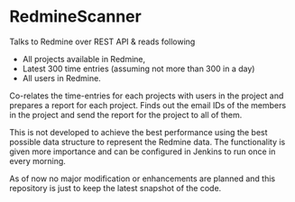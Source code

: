 # RedmineScanner
Talks to Redmine over REST API & reads following 
* All projects available in Redmine, 
* Latest 300 time entries (assuming not more than 300 in a day) 
* All users in Redmine. 

Co-relates the time-entries for each projects with users in the project and prepares a report for each project. 
Finds out the email IDs of the members in the project and send the report for the project to all of them. 

This is not developed to achieve the best performance using the best possible data structure to represent the Redmine data. 
The functionality is given more importance and can be configured in Jenkins to run once in every morning.

As of now no major modification or enhancements are planned and this repository is just to keep the latest snapshot of the code.

